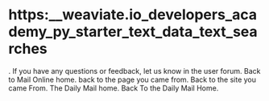 # https:\_\_weaviate.io_developers_academy_py_starter_text_data_text_searches

. If you have any questions or feedback, let us know in the user forum. Back to Mail Online home. back to the page you came from.  Back to the site you came From.  The Daily Mail home. Back To the Daily Mail Home.

